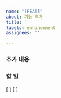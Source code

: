 ```yaml
---
name: "[FEAT]"
about: 기능 추가
title: ''
labels: enhancement
assignees: ''

---
```


### 추가 내용

### 할 일
[ ]
[ ]
